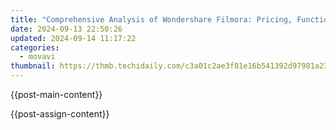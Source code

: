 ```yaml
---
title: "Comprehensive Analysis of Wondershare Filmora: Pricing, Functionality, and Additional Factors"
date: 2024-09-13 22:50:26
updated: 2024-09-14 11:17:22
categories:
  - movavi
thumbnail: https://thmb.techidaily.com/c3a01c2ae3f81e16b541392d97981a23b54ae2c3ac66e84b016298cd54b25a5e.jpg
---
```


{{post-main-content}}

<ins class="adsbygoogle"
     style="display:block"
     data-ad-format="autorelaxed"
     data-ad-client="ca-pub-7571918770474297"
     data-ad-slot="1223367746"></ins>

{{post-assign-content}}

<ins class="adsbygoogle"
     style="display:block"
     data-ad-client="ca-pub-7571918770474297"
     data-ad-slot="8358498916"
     data-ad-format="auto"
     data-full-width-responsive="true"></ins>
